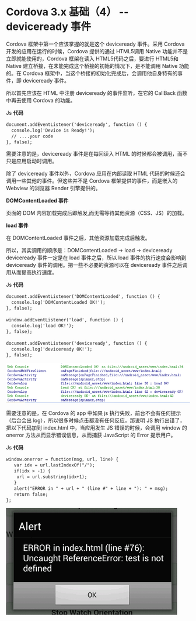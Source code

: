 # Cordova 3.x 基础（4） -- deviceready 事件

Cordova 框架中第一个应该掌握的就是这个 deviceready 事件。采用 Cordova 开发的应用在运行的时候，Cordova 提供的通过 HTML5调用 Native 功能并不是立即就能使用的，Cordova 框架在读入 HTML5代码之后，要进行 HTML5和 Native 建立桥接，在未能完成这个桥接的初始的情况下，是不能调用 Native 功能的。在 Cordova 框架中，当这个桥接的初始化完成后，会调用他自身特有的事件，即 deviceready 事件。 

所以首先应该在 HTML 中注册 deviceready 的事件监听，在它的 CallBack 函数中再去使用 Cordova 的功能。   

Js **代码**

```
document.addEventListener('deviceready', function () {
  console.log('Device is Ready!');
  // ....your code
}, false);
```

需要注意的是，deviceready 事件是在每回读入 HTML 的时候都会被调用，而不只是应用启动时调用。 

除了 deviceready 事件以外，Cordova 应用在内部读取 HTML 代码的时候还会调用一些其他的事件。但这些并不是 Cordova 框架提供的事件，而是嵌入的 Webview 的浏览器 Render 引擎提供的。 

**DOMContentLoaded 事件** 

页面的 DOM 内容加载完成后即触发,而无需等待其他资源（CSS、JS）的加载。 

**load 事件** 

在 DOMContentLoaded 事件之后，其他资源加载完成后触发。 

所以，其实调用的顺序是：DOMContentLoaded -> load -> deviceready 
deviceready 事件一定是在 load 事件之后，所以 load 事件的执行速度会影响到 deviceready 事件的调用。把一些不必要的资源可以在 deviceready 事件之后调用从而提高执行速度。 

Js **代码**

```
document.addEventListener('DOMContentLoaded', function () {
  console.log('DOMContentLoaded OK!');
}, false);

window.addEventListener('load', function () {
  console.log('load OK!');
}, false);

document.addEventListener('deviceready', function () {
  console.log('deviceready OK!');
}, false);
```

![picture4.1](images/4.1.png)

需要注意的是，在 Cordova 的 app 中如果 js 执行失败，前台不会有任何提示（后台会出 log），所以很多时候点击都没有任何反应，那说明 JS 执行出错了，把以下代码加到 index.html 中，当应用发生 JS 错误的时候，会调用 window 的 onerror 方法从而显示错误信息，从而捕获 JavaScript 的 Error 提示用户。 

Js **代码** 

```
window.onerror = function(msg, url, line) {
   var idx = url.lastIndexOf("/");
   if(idx > -1) {
    url = url.substring(idx+1);
   }
   alert("ERROR in " + url + " (line #" + line + "): " + msg);
   return false;
};
```

![picture4.2](images/4.2.png)


